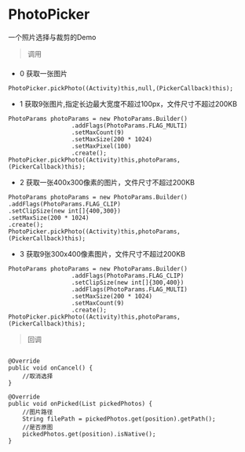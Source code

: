 # PhotoPicker
一个照片选择与裁剪的Demo


> 调用

####
* 0 获取一张图片

<pre><code>PhotoPicker.pickPhoto((Activity)this,null,(PickerCallback)this);
</code></pre>

* 1 获取9张图片,指定长边最大宽度不超过100px，文件尺寸不超过200KB
<pre><code>PhotoParams photoParams = new PhotoParams.Builder()
                  .addFlags(PhotoParams.FLAG_MULTI)
                  .setMaxCount(9)
                  .setMaxSize(200 * 1024)
                  .setMaxPixel(100)
                  .create();
PhotoPicker.pickPhoto((Activity)this,photoParams,(PickerCallback)this);
</code></pre>

* 2 获取一张400x300像素的图片，文件尺寸不超过200KB
<pre><code>PhotoParams photoParams = new PhotoParams.Builder()
.addFlags(PhotoParams.FLAG_CLIP)
.setClipSize(new int[]{400,300})
.setMaxSize(200 * 1024)
.create();
PhotoPicker.pickPhoto((Activity)this,photoParams,(PickerCallback)this);
</code></pre>
                
* 3 获取9张300x400像素图片，文件尺寸不超过200KB
<pre><code>PhotoParams photoParams = new PhotoParams.Builder()
                  .addFlags(PhotoParams.FLAG_CLIP)
                  .setClipSize(new int[]{300,400})
                  .addFlags(PhotoParams.FLAG_MULTI)
                  .setMaxSize(200 * 1024)
                  .setMaxCount(9)
                  .create();
PhotoPicker.pickPhoto((Activity)this,photoParams,(PickerCallback)this);
</code></pre>

> 回调

<pre><code>
@Override
public void onCancel() {
    //取消选择
}

@Override
public void onPicked(List<PhotoEntity> pickedPhotos) {
    //图片路径
    String filePath = pickedPhotos.get(position).getPath();
    //是否原图
    pickedPhotos.get(position).isNative();
}
</code></pre>
